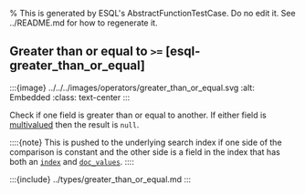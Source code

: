 % This is generated by ESQL's AbstractFunctionTestCase. Do no edit it. See ../README.md for how to regenerate it.

## Greater than or equal to `>=` [esql-greater_than_or_equal]

:::{image} ../../../images/operators/greater_than_or_equal.svg
:alt: Embedded
:class: text-center
:::

Check if one field is greater than or equal to another. If either field is [multivalued](/reference/query-languages/esql/esql-multivalued-fields.md) then the result is `null`.

::::{note}
This is pushed to the underlying search index if one side of the comparison is constant and the other side is a field in the index that has both an [`index`](/reference/elasticsearch/mapping-reference/mapping-index.md) and [`doc_values`](/reference/elasticsearch/mapping-reference/doc-values.md).
::::



:::{include} ../types/greater_than_or_equal.md
:::
